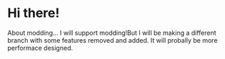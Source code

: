 # Hi there!

About modding...
I will support modding!But I will be making a different branch with some features removed and added.
It will probally be more performace designed.

